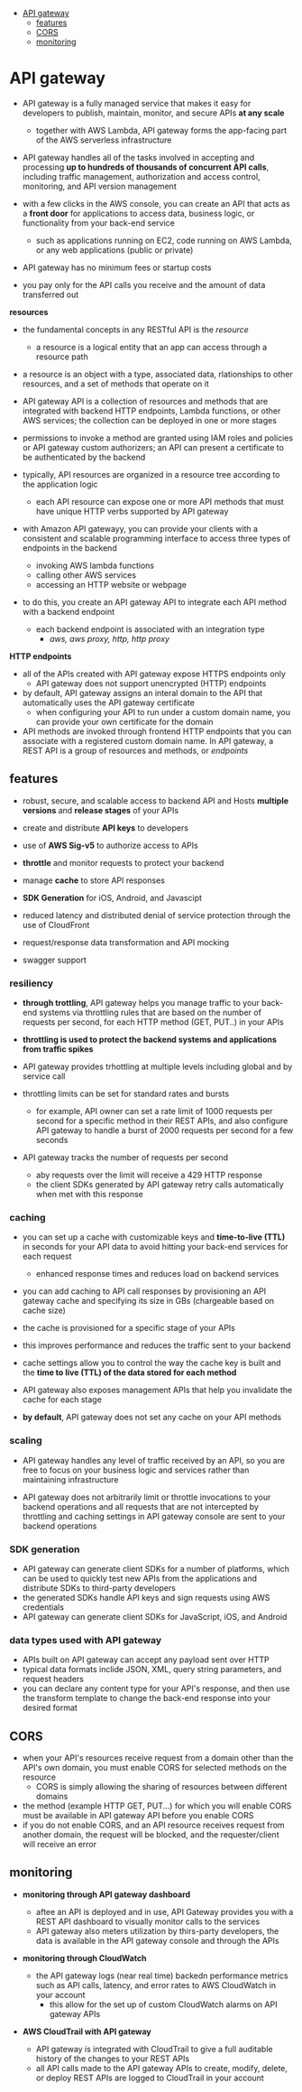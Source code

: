 -   [API gateway](#api-gateway)
    -   [features](#features)
    -   [CORS](#cors)
    -   [monitoring](#monitoring)

# API gateway

-   API gateway is a fully managed service that makes it easy for developers to publish, maintain, monitor, and secure APIs **at any scale**

    -   together with AWS Lambda, API gateway forms the app-facing part of the AWS serverless infrastructure

-   API gateway handles all of the tasks involved in accepting and processing **up to hundreds of thousands of concurrent API calls**, including traffic management, authorization and access control, monitoring, and API version management

-   with a few clicks in the AWS console, you can create an API that acts as a **front door** for applications to access data, business logic, or functionality from your back-end service

    -   such as applications running on EC2, code running on AWS Lambda, or any web applications (public or private)

-   API gateway has no minimum fees or startup costs
-   you pay only for the API calls you receive and the amount of data transferred out

**resources**

-   the fundamental concepts in any RESTful API is the _resource_

    -   a resource is a logical entity that an app can access through a resource path

-   a resource is an object with a type, associated data, rlationships to other resources, and a set of methods that operate on it

-   API gateway API is a collection of resources and methods that are integrated with backend HTTP endpoints, Lambda functions, or other AWS services; the collection can be deployed in one or more stages

-   permissions to invoke a method are granted using IAM roles and policies or API gateway custom authorizers; an API can present a certificate to be authenticated by the backend
-   typically, API resources are organized in a resource tree according to the application logic

    -   each API resource can expose one or more API methods that must have unique HTTP verbs supported by API gateway

-   with Amazon API gatewayy, you can provide your clients with a consistent and scalable programming interface to access three types of endpoints in the backend

    -   invoking AWS lambda functions
    -   calling other AWS services
    -   accessing an HTTP website or webpage

-   to do this, you create an API gateway API to integrate each API method with a backend endpoint
    -   each backend endpoint is associated with an integration type
        -   _aws, aws proxy, http, http proxy_

**HTTP endpoints**

-   all of the APIs created with API gateway expose HTTPS endpoints only
    -   API gateway does not support unencrypted (HTTP) endpoints
-   by default, API gateway assigns an interal domain to the API that automatically uses the API gateway certificate
    -   when configuring your API to run under a custom domain name, you can provide your own certificate for the domain
-   API methods are invoked through frontend HTTP endpoints that you can associate with a registered custom domain name. In API gateway, a REST API is a group of resources and methods, or _endpoints_

## features

-   robust, secure, and scalable access to backend API and Hosts **multiple versions** and **release stages** of your APIs
-   create and distribute **API keys** to developers
-   use of **AWS Sig-v5** to authorize access to APIs
-   **throttle** and monitor requests to protect your backend

-   manage **cache** to store API responses
-   **SDK Generation** for iOS, Android, and Javascipt
-   reduced latency and distributed denial of service protection through the use of CloudFront
-   request/response data transformation and API mocking
-   swagger support

### resiliency

-   **through trottling**, API gateway helps you manage traffic to your back-end systems via throttling rules that are based on the number of requests per second, for each HTTP method (GET, PUT..) in your APIs

-   **throttling is used to protect the backend systems and applications from traffic spikes**
-   API gateway provides trhottling at multiple levels including global and by service call
-   throttling limits can be set for standard rates and bursts
    -   for example, API owner can set a rate limit of 1000 requests per second for a specific method in their REST APIs, and also configure API gateway to handle a burst of 2000 requests per second for a few seconds
-   API gateway tracks the number of requests per second
    -   aby requests over the limit will receive a 429 HTTP response
    -   the client SDKs generated by API gateway retry calls automatically when met with this response

### caching

-   you can set up a cache with customizable keys and **time-to-live (TTL)** in seconds for your API data to avoid hitting your back-end services for each request

    -   enhanced response times and reduces load on backend services

-   you can add caching to API call responses by provisioning an API gateway cache and specifying its size in GBs (chargeable based on cache size)
-   the cache is provisioned for a specific stage of your APIs
-   this improves performance and reduces the traffic sent to your backend
-   cache settings allow you to control the way the cache key is built and the **time to live (TTL) of the data stored for each method**
-   API gateway also exposes management APIs that help you invalidate the cache for each stage
-   **by default**, API gateway does not set any cache on your API methods

### scaling

-   API gateway handles any level of traffic received by an API, so you are free to focus on your business logic and services rather than maintaining infrastructure

-   API gateway does not arbitrarily limit or throttle invocations to your backend operations and all requests that are not intercepted by throttling and caching settings in API gateway console are sent to your backend operations

### SDK generation

-   API gateway can generate client SDKs for a number of platforms, which can be used to quickly test new APIs from the applications and distribute SDKs to third-party developers
-   the generated SDKs handle API keys and sign requests using AWS credentials
-   API gateway can generate client SDKs for JavaScript, iOS, and Android

### data types used with API gateway

-   APIs built on API gateway can accept any payload sent over HTTP
-   typical data formats inclide JSON, XML, query string parameters, and request headers
-   you can declare any content type for your API's response, and then use the transform template to change the back-end response into your desired format

## CORS

-   when your API's resources receive request from a domain other than the API's own domain, you must enable CORS for selected methods on the resource
    -   CORS is simply allowing the sharing of resources between different domains
-   the method (example HTTP GET, PUT...) for which you will enable CORS must be available in API gateway API before you enable CORS
-   if you do not enable CORS, and an API resource receives request from another domain, the request will be blocked, and the requester/client will receive an error

## monitoring

-   **monitoring through API gateway dashboard**
    -   aftee an API is deployed and in use, API Gateway provides you with a REST API dashboard to visually monitor calls to the services
    -   API gateway also meters utilization by thirs-party developers, the data is available in the API gateway console and through the APIs
-   **monitoring through CloudWatch**

    -   the API gateway logs (near real time) backedn performance metrics such as API calls, latency, and error rates to AWS CloudWatch in your account
        -   this allow for the set up of custom CloudWatch alarms on API gateway APIs

-   **AWS CloudTrail with API gateway**
    -   API gateway is integrated with CloudTrail to give a full auditable history of the changes to your REST APIs
    -   all API calls made to the API gateway APIs to create, modify, delete, or deploy REST APIs are logged to CloudTrail in your account
